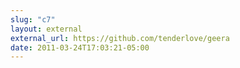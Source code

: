 ```yaml
---
slug: "c7"
layout: external
external_url: https://github.com/tenderlove/geera
date: 2011-03-24T17:03:21-05:00
---
```

